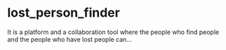 # lost_person_finder
It is a platform and a collaboration tool where the people who find people and the people who have lost people can...
